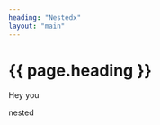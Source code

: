 ```yaml
---
heading: "Nestedx"
layout: "main"
---
```


# {{ page.heading }}

Hey you

<div>nested</div>

<!-- <x-main>
  <h1>{{page.heading}}</h1>
</x-main> -->
